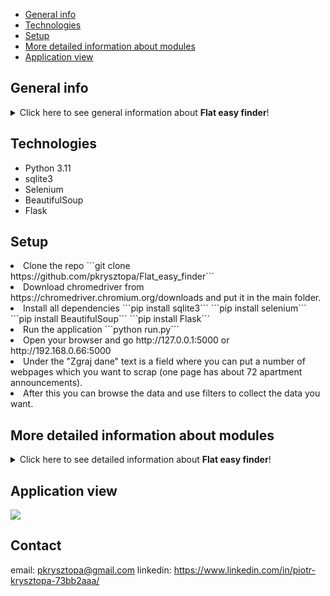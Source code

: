 * [General info](#general-info)
* [Technologies](#technologies)
* [Setup](#setup)
* [More detailed information about modules](#more-detailed-information-about-modules)
* [Application view](#application-view)

## General info
<details>
<summary>Click here to see general information about <b>Flat easy finder</b>!</summary>
<b>Flat easy finder</b> is an application designed to search for a flat in a simple and easy way. 
Looking through the offers on the Internet can be very time-consuming, so intention of this application is to speed up this process, and to give tools for data collection and data analysis. The application gives user the opportunity to search for a flat with flexible filters and sorting options without having to visit many websites.
That makes this application a good tool for people who are looking for a flat for themselves, as well as for people who are looking for investment opportunities.
</details>

## Technologies
<ul>
<li>Python 3.11</li>
<li>sqlite3</li>
<li>Selenium</li>
<li>BeautifulSoup</li>
<li>Flask</li>
</ul>

## Setup
<li>Clone the repo
```git clone https://github.com/pkrysztopa/Flat_easy_finder```</li>
<li>Download chromedriver from https://chromedriver.chromium.org/downloads and put it in the main folder.</li>
<li>Install all dependencies
```pip install sqlite3``` ```pip install selenium``` ```pip install BeautifulSoup``` ```pip install Flask```</li>
<li>Run the application
```python run.py```</li>
<li>Open your browser and go http://127.0.0.1:5000 or http://192.168.0.66:5000</li>
<li>Under the "Zgraj dane" text is a field where you can put a number of webpages which you want to scrap (one page has about 72 apartment announcements).</li>
<li>After this you can browse the data and use filters to collect the data you want.</li>

## More detailed information about modules
<details>
<summary>Click here to see detailed information about <b>Flat easy finder</b>!</summary>
The core of the application is webscraping functionality localized in <b>src/trackig</b> module, which is responsible for collecting data from services such as otodom.pl, morizon.pl, gratka.pl, domiporta.pl and olx.pl.
<b>WebCrawler</b> object is responsible for connecting and going through the websites and collecting links to offers. 
<b>WebScraper</b> object then goes through the gathered links, collects data from them and saves them in a <b>Flat</b> object. 
Gathered data is then organized, transformed and unified, by <b>Transformer</b> object.
Transformed data is then saved in the database by <b>DBHandler</b> object. This module is also responsible for reading data from the database and sending it to the user.
All these objects are connected by <b>FlatEasyFinder</b> object, which is responsible for the flow of the application.
Gathered data is then presented to the user by module <b>ui</b>, which is responsible for the graphical interface of the application.
Tables are generated, by HtmlGenerator object, which is responsible for generating html code for tables.
 
<img src = "https://github.com/pkrysztopa/Flat_easy_finder/issues/9#issue-1707415177"></img>
</details>

## Application view
<img src = "https://private-user-images.githubusercontent.com/99322740/237950858-728cc34b-d823-4c47-909b-f8893e4cba64.JPG?jwt=eyJhbGciOiJIUzI1NiIsInR5cCI6IkpXVCJ9.eyJrZXkiOiJrZXkxIiwiZXhwIjoxNjgzODg5MjA2LCJuYmYiOjE2ODM4ODg5MDYsInBhdGgiOiIvOTkzMjI3NDAvMjM3OTUwODU4LTcyOGNjMzRiLWQ4MjMtNGM0Ny05MDliLWY4ODkzZTRjYmE2NC5KUEc_WC1BbXotQWxnb3JpdGhtPUFXUzQtSE1BQy1TSEEyNTYmWC1BbXotQ3JlZGVudGlhbD1BS0lBSVdOSllBWDRDU1ZFSDUzQSUyRjIwMjMwNTEyJTJGdXMtZWFzdC0xJTJGczMlMkZhd3M0X3JlcXVlc3QmWC1BbXotRGF0ZT0yMDIzMDUxMlQxMDU1MDZaJlgtQW16LUV4cGlyZXM9MzAwJlgtQW16LVNpZ25hdHVyZT0zN2JhMTg0MmUxNzY3ZTg2ODkwZDRhMTY5MTk5MmY5NTZhMmZiNGZjMzI2MTllYjczODNhOTlmOWYyNzgwOGZjJlgtQW16LVNpZ25lZEhlYWRlcnM9aG9zdCJ9.d92DD5cIsI5QEw0BHIe1utb4SnUKKSCz34RI7Uy41mM"></img>

## Contact
email: pkrysztopa@gmail.com
linkedin: https://www.linkedin.com/in/piotr-krysztopa-73bb2aaa/
